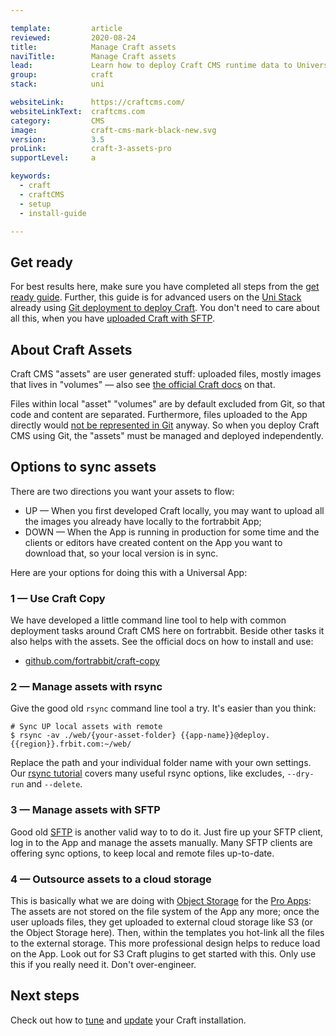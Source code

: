 ```yaml
---

template:         article
reviewed:         2020-08-24
title:            Manage Craft assets
naviTitle:        Manage Craft assets
lead:             Learn how to deploy Craft CMS runtime data to Universal Apps using rsync or SFTP.
group:            craft
stack:            uni

websiteLink:      https://craftcms.com/
websiteLinkText:  craftcms.com
category:         CMS
image:            craft-cms-mark-black-new.svg
version:          3.5
proLink:          craft-3-assets-pro
supportLevel:     a

keywords:
  - craft
  - craftCMS
  - setup
  - install-guide

---
```


## Get ready

For best results here, make sure you have completed all steps from the [get ready guide](/craft-3-about). Further, this guide is for advanced users on the [Uni Stack](/app-uni) already using [Git deployment to deploy Craft](/craft-3-deploy-git). You don't need to care about all this, when you have [uploaded Craft with SFTP](/craft-3-upload-sftp).


## About Craft Assets

Craft CMS "assets" are user generated stuff: uploaded files, mostly images that lives in "volumes" — also see [the official Craft docs](https://craftcms.com/docs/3.x/assets.html) on that. 

Files within local "asset" "volumes" are by default excluded from Git, so that code and content are separated. Furthermore, files uploaded to the App directly would [not be represented in Git](https://help.fortrabbit.com/deployment-methods-uni#toc-git-works-only-one-way) anyway. So when you deploy Craft CMS using Git, the "assets" must be managed and deployed independently.


## Options to sync assets

There are two directions you want your assets to flow:

* UP — When you first developed Craft locally, you may want to upload all the images you already have locally to the fortrabbit App; 
* DOWN — When the App is running in production for some time and the clients or editors have created content on the App you want to download that, so your local version is in sync.

Here are your options for doing this with a Universal App:


### 1 — Use Craft Copy

We have developed a little command line tool to help with common deployment tasks around Craft CMS here on fortrabbit. Beside other tasks it also helps with the assets. See the official docs on how to install and use:

* [github.com/fortrabbit/craft-copy](https://github.com/fortrabbit/craft-copy)


### 2 — Manage assets with rsync

Give the good old `rsync` command line tool a try. It's easier than you think: 

```
# Sync UP local assets with remote
$ rsync -av ./web/{your-asset-folder} {{app-name}}@deploy.{{region}}.frbit.com:~/web/
```

Replace the path and your individual folder name with your own settings. Our [rsync tutorial](/rsync) covers many useful rsync options, like excludes, `--dry-run` and `--delete`.


### 3 — Manage assets with SFTP

Good old [SFTP](/sftp-uni#toc-accessing-sftp) is another valid way to to do it. Just fire up your SFTP client, log in to the App and manage the assets manually. Many SFTP clients are offering sync options, to keep local and remote files up-to-date.  


### 4 — Outsource assets to a cloud storage

This is basically what we are doing with [Object Storage](/object-storage) for the [Pro Apps](/app-pro): The assets are not stored on the file system of the App any more; once the user uploads files, they get uploaded to external cloud storage like S3 (or the Object Storage here). Then, within the templates you hot-link all the files to the external storage. This more professional design helps to reduce load on the App. Look out for S3 Craft plugins to get started with this. Only use this if you really need it. Don't over-engineer.


## Next steps

Check out how to [tune](/craft-3-tune) and [update](/craft-3-update) your Craft installation.

